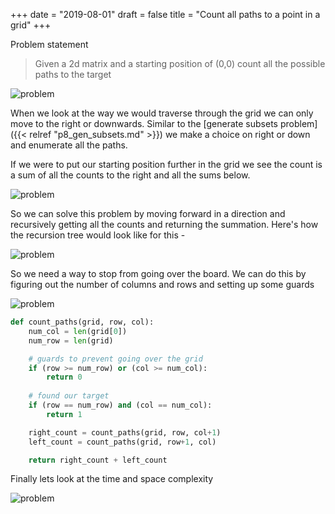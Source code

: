 +++
date = "2019-08-01"
draft = false
title = "Count all paths to a point in a grid"
+++

Problem statement

> Given a 2d matrix and a starting position of (0,0) count all the possible paths to the target

![problem](/images/p9/problem.png)

When we look at the way we would traverse through the grid we can only move to the right or downwards. Similar to the [generate subsets problem]({{< relref "p8_gen_subsets.md" >}}) we make a choice on right or down and enumerate all the paths. 

If we were to put our starting position further in the grid we see the count is a sum of all the counts to the right and all the sums below. 

![problem](/images/p9/path_counts.png)

So we can solve this problem by moving forward in a direction and recursively getting all the counts and returning the summation. Here's how the recursion tree would look like for this - 
	
![problem](/images/p9/recursion_tree.png)

So we need a way to stop from going over the board. We can do this by figuring out the number of columns and rows and setting up some guards

![problem](/images/p9/stay_on_grid.png)

```python
def count_paths(grid, row, col):
    num_col = len(grid[0])
    num_row = len(grid)

    # guards to prevent going over the grid
    if (row >= num_row) or (col >= num_col):
        return 0
	
    # found our target
    if (row == num_row) and (col == num_col):
    	return 1

    right_count = count_paths(grid, row, col+1)
    left_count = count_paths(grid, row+1, col)

    return right_count + left_count
```

Finally lets look at the time and space complexity

![problem](/images/p9/time_space.png)

